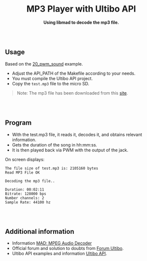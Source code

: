<h1 align="center">
	MP3 Player with Ultibo API
</h1>
<p align="center"><strong>Using libmad to decode the mp3 file.</strong></p>

<br></br>

## Usage

Based on the [20_pwm_sound](https://github.com/ultibohub/API/tree/master/samples/20_pwm_sound) example.

- Adjust the API_PATH of the Makefile according to your needs.
- You must compile the Ultibo API project.
- Copy the `test.mp3` file to the micro SD.

> Note: The mp3 file has been downloaded from this [site](https://github.com/sank29/Star-Wars).

<br></br>

## Program
- With the test.mp3 file, it reads it, decodes it, and obtains relevant information.
- Gets the duration of the song in hh:mm:ss.
- It is then played back via PWM with the output of the jack.

On screen displays:
```
The file size of test.mp3 is: 2105160 bytes
Read MP3 File OK

Decoding the mp3 file..

Duration: 00:02:11
Bitrate: 128000 bps
Number channels: 2
Sample Rate: 44100 hz
```

<br></br>

## Additional information
- Information [MAD: MPEG Audio Decoder](https://www.underbit.com/products/mad/)
- Official forum and solution to doubts from [Forum Ultibo](https://ultibo.org/forum/index.php).
- Ultibo API examples and information [Ultibo API](https://github.com/ultibohub/API).
